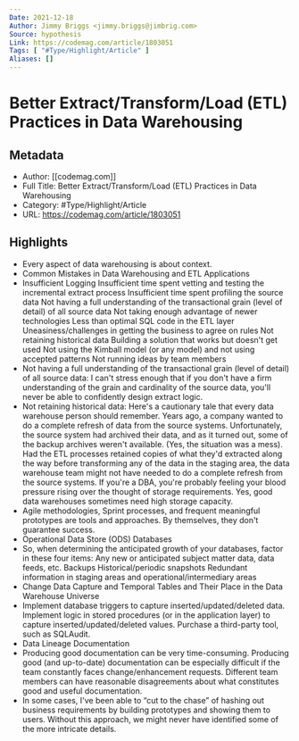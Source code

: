 ```yaml
---
Date: 2021-12-18
Author: Jimmy Briggs <jimmy.briggs@jimbrig.com>
Source: hypothesis
Link: https://codemag.com/article/1803051
Tags: [ "#Type/Highlight/Article" ]
Aliases: []
---
```

# Better Extract/Transform/Load (ETL) Practices in Data Warehousing

## Metadata
- Author: [[codemag.com]]
- Full Title: Better Extract/Transform/Load (ETL) Practices in Data Warehousing
- Category: #Type/Highlight/Article
- URL: https://codemag.com/article/1803051

## Highlights
- Every aspect of data warehousing is about context.
- Common Mistakes in Data Warehousing and ETL Applications
- Insufficient Logging
  Insufficient time spent vetting and testing the incremental extract process
  Insufficient time spent profiling the source data
  Not having a full understanding of the transactional grain (level of detail) of all source data
  Not taking enough advantage of newer technologies
  Less than optimal SQL code in the ETL layer
  Uneasiness/challenges in getting the business to agree on rules
  Not retaining historical data
  Building a solution that works but doesn't get used
  Not using the Kimball model (or any model) and not using accepted patterns
  Not running ideas by team members
- Not having a full understanding of the transactional grain (level of detail) of all source data: I can't stress enough that if you don't have a firm understanding of the grain and cardinality of the source data, you'll never be able to confidently design extract logic.
- Not retaining historical data: Here's a cautionary tale that every data warehouse person should remember. Years ago, a company wanted to do a complete refresh of data from the source systems. Unfortunately, the source system had archived their data, and as it turned out, some of the backup archives weren't available. (Yes, the situation was a mess). Had the ETL processes retained copies of what they'd extracted along the way before transforming any of the data in the staging area, the data warehouse team might not have needed to do a complete refresh from the source systems. If you're a DBA, you're probably feeling your blood pressure rising over the thought of storage requirements. Yes, good data warehouses sometimes need high storage capacity.
- Agile methodologies, Sprint processes, and frequent meaningful prototypes are tools and approaches. By themselves, they don't guarantee success.
- Operational Data Store (ODS) Databases
- So, when determining the anticipated growth of your databases, factor in these four items:
  Any new or anticipated subject matter data, data feeds, etc.
  Backups
  Historical/periodic snapshots
  Redundant information in staging areas and operational/intermediary areas
- Change Data Capture and Temporal Tables and Their Place in the Data Warehouse Universe
- Implement database triggers to capture inserted/updated/deleted data.
  Implement logic in stored procedures (or in the application layer) to capture inserted/updated/deleted values.
  Purchase a third-party tool, such as SQLAudit.
- Data Lineage Documentation
- Producing good documentation can be very time-consuming.
  Producing good (and up-to-date) documentation can be especially difficult if the team constantly faces change/enhancement requests.
  Different team members can have reasonable disagreements about what constitutes good and useful documentation.
- In some cases, I've been able to “cut to the chase” of hashing out business requirements by building prototypes and showing them to users. Without this approach, we might never have identified some of the more intricate details.
